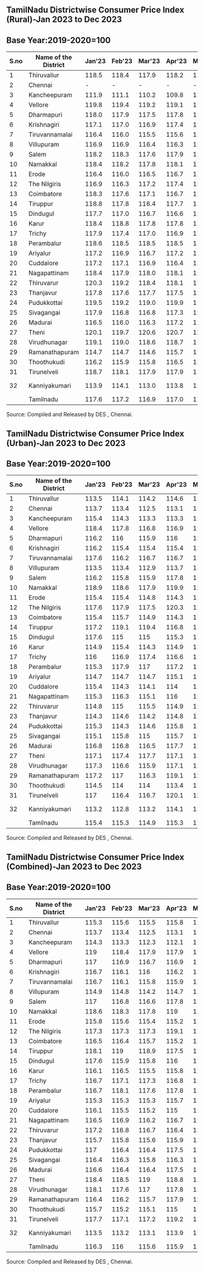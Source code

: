 ## TamilNadu Districtwise  Consumer  Price Index (Rural)-Jan 2023 to Dec 2023

## Base Year:2019-2020=100

| S.no   | Name of the  District   | Jan'23   | Feb'23   | Mar'23   | Apr'23   | May'23   | Jun'23   | Jul'23   | Aug'23   | Sep'23      | Oct'23   | Nov'23   | Dec'23   |
|--------|-------------------------|----------|----------|----------|----------|----------|----------|----------|----------|-------------|----------|----------|----------|
| 1      | Thiruvallur             | 118.5    | 118.4    | 117.9    | 118.2    | 118.9    | 121.3    | 125.4    | 124.4    | 121.1       | 122.1    | 124.1    | 124.3    |
| 2      | Chennai                 | -        | -        | -        | -        | -        | -        | -        | -        | -           | -        | -        | -        |
| 3      | Kancheepuram            | 111.9    | 111.1    | 110.2    | 109.8    | 110.5    | 114.1    | 119.1    | 117.2    | 114.8       | 115.7    | 117.2    | 117.8    |
| 4      | Vellore                 | 119.8    | 119.4    | 119.2    | 119.1    | 119.6    | 122.2    | 124.0    | 122.5    | 121.3       | 121.7    | 123.8    | 124.3    |
| 5      | Dharmapuri              | 118.0    | 117.9    | 117.5    | 117.8    | 118.1    | 120.3    | 123.3    | 121.9    | 120.4       | 121.2    | 123.2    | 123.1    |
| 6      | Krishnagiri             | 117.1    | 117.0    | 116.9    | 117.4    | 117.5    | 119.6    | 123.8    | 123.1    | 121.0       | 121.6    | 122.9    | 123.0    |
| 7      | Tiruvannamalai          | 116.4    | 116.0    | 115.5    | 115.6    | 116.6    | 119.6    | 122.2    | 120.3    | 118.1       | 119.2    | 120.4    | 120.6    |
| 8      | Villupuram              | 116.9    | 116.9    | 116.4    | 116.3    | 117.4    | 120.6    | 123.9    | 122.4    | 120.1       | 120.9    | 122.3    | 122.8    |
| 9      | Salem                   | 118.2    | 118.3    | 117.6    | 117.9    | 118.2    | 121.2    | 124.9    | 123.4    | 121.4       | 121.8    | 123.1    | 123.1    |
| 10     | Namakkal                | 118.4    | 118.2    | 117.8    | 118.1    | 118.6    | 121.7    | 126.1    | 123.7    | 121.6       | 121.9    | 123.3    | 123.6    |
| 11     | Erode                   | 116.4    | 116.0    | 116.5    | 116.7    | 117.2    | 119.1    | 121.3    | 121.6    | 118.6       | 119.3    | 120.5    | 120.5    |
| 12     | The Nilgiris            | 116.9    | 116.3    | 117.2    | 117.4    | 117.9    | 121.0    | 127.4    | 126.1    | 123.3       | 123.9    | 125.7    | 125.8    |
| 13     | Coimbatore              | 118.3    | 117.6    | 117.1    | 116.7    | 117.3    | 119.8    | 122.1    | 120.1    | 118.4       | 119.5    | 120.6    | 120.6    |
| 14     | Tiruppur                | 118.8    | 117.8    | 116.4    | 117.7    | 118.6    | 121.6    | 125.2    | 122.4    | 120.0       | 120.0    | 122.3    | 122.6    |
| 15     | Dindugul                | 117.7    | 117.0    | 116.7    | 116.6    | 118.0    | 121.1    | 125.4    | 123.2    | 122.0       | 122.3    | 124.4    | 124.6    |
| 16     | Karur                   | 118.4    | 118.8    | 117.8    | 117.8    | 118.3    | 121.8    | 125.7    | 121.9    | 120.5       | 122.3    | 123.3    | 122.8    |
| 17     | Trichy                  | 117.9    | 117.4    | 117.0    | 116.9    | 117.2    | 119.9    | 123.6    | 122.5    | 121.6       | 122.1    | 123.5    | 124.1    |
| 18     | Perambalur              | 118.6    | 118.5    | 118.5    | 118.5    | 119.8    | 121.9    | 126.3    | 123.1    | 122.9       | 123.8    | 125.7    | 126.8    |
| 19     | Ariyalur                | 117.2    | 116.9    | 116.7    | 117.2    | 117.8    | 120.4    | 123.5    | 121.0    | 119.6       | 120.1    | 122.3    | 122.8    |
| 20     | Cuddalore               | 117.2    | 117.1    | 116.9    | 116.4    | 116.8    | 118.3    | 122.3    | 121.6    | 120.3       | 120.9    | 122.0    | 122.5    |
| 21     | Nagapattinam            | 118.4    | 117.9    | 118.0    | 118.1    | 118.0    | 119.3    | 122.2    | 121.7    | 120.1       | 121.3    | 122.4    | 122.8    |
| 22     | Thiruvarur              | 120.3    | 119.2    | 118.4    | 118.1    | 118.3    | 120.7    | 124.3    | 121.7    | 121.1       | 122.9    | 125.1    | 125.5    |
| 23     | Thanjavur               | 117.8    | 117.6    | 117.7    | 117.5    | 117.8    | 119.8    | 123.0    | 122.0    | 120.8       | 122.0    | 123.7    | 124.6    |
| 24     | Pudukkottai             | 119.5    | 119.2    | 119.0    | 119.9    | 119.6    | 121.5    | 124.2    | 123.0    | 120.9       | 122.4    | 123.7    | 124.5    |
| 25     | Sivagangai              | 117.9    | 116.8    | 116.8    | 117.3    | 118.5    | 120.2    | 124.5    | 123.8    | 120.7       | 120.8    | 122.1    | 121.7    |
| 26     | Madurai                 | 116.5    | 116.0    | 116.3    | 117.2    | 117.4    | 119.3    | 122.3    | 120.1    | 118.8       | 119.0    | 121.0    | 121.1    |
| 27     | Theni                   | 120.1    | 119.7    | 120.6    | 120.7    | 121.9    | 123.5    | 128.3    | 126.1    | 123.1       | 123.6    | 123.7    | 124.2    |
| 28     | Virudhunagar            | 119.1    | 119.0    | 118.6    | 118.7    | 119.1    | 120.8    | 123.6    | 122.4    | 121.7       | 122.4    | 123.6    | 123.8    |
| 29     | Ramanathapuram          | 114.7    | 114.7    | 114.6    | 115.7    | 117.2    | 120.2    | 122.9    | 119.5    | 117.5       | 117.5    | 119.5    | 120.6    |
| 30     | Thoothukudi             | 116.2    | 115.9    | 115.8    | 116.5    | 116.5    | 120.6    | 120.6    | 121.3    | 120.6       | 122.4    | 123.9    | 125.9    |
| 31     | Tirunelveli             | 118.7    | 118.1    | 117.9    | 117.9    | 118.8    | 121.5    | 123.8    | 123.1    | 121.7       | 122.7    | 124.3    | 125.0    |
| 32     | Kanniyakumari           | 113.9    | 114.1    | 113.0    | 113.8    | 114.9    | 117.5    | 119.1    | 119.3    | 118.3 120.3 |          | 122.0    | 121.7    |
|        | Tamilnadu               | 117.6    | 117.2    | 116.9    | 117.0    | 117.6    | 120.1    | 123.4    | 122.0    | 120.2       | 121.0    | 122.6    | 123.0    |

Source: Compiled and Released by DES , Chennai.

## TamilNadu Districtwise  Consumer  Price Index (Urban)-Jan 2023 to Dec 2023

## Base Year:2019-2020=100

| S.no   | Name of the  District   |   Jan'23 |   Feb'23 |   Mar'23 |   Apr'23 |   May'23 |   Jun'23 |   Jul'23 |   Aug'23 | Sep'23      | Oct'23   |   Nov'23 |   Dec'23 |
|--------|-------------------------|----------|----------|----------|----------|----------|----------|----------|----------|-------------|----------|----------|----------|
| 1      | Thiruvallur             |    113.5 |    114.1 |    114.2 |    114.6 |    115.9 |    115.9 |    117.4 |    117.5 | 116.1       | 117.8    |    119.2 |    118.1 |
| 2      | Chennai                 |    113.7 |    113.4 |    112.5 |    113.1 |    113.2 |    114.4 |    117.4 |    116.3 | 114.1       | 114.8    |    115.7 |    116.4 |
| 3      | Kancheepuram            |    115.4 |    114.3 |    113.3 |    113.3 |    114   |    116   |    120   |    118   | 116.6       | 117.5    |    117.9 |    118   |
| 4      | Vellore                 |    118.4 |    117.8 |    116.8 |    116.9 |    117.6 |    119.7 |    123   |    120.9 | 119.0       | 119.9    |    121.8 |    122.1 |
| 5      | Dharmapuri              |    116.2 |    116   |    115.9 |    116   |    117.5 |    118.8 |    122.7 |    120.2 | 118.0       | 119.4    |    122   |    121.6 |
| 6      | Krishnagiri             |    116.2 |    115.4 |    115.4 |    115.4 |    116.3 |    118.1 |    120.6 |    118.7 | 118.0       | 118.4    |    120.1 |    120.8 |
| 7      | Tiruvannamalai          |    117.6 |    116.2 |    116.7 |    116.7 |    117.5 |    120.4 |    122.4 |    120.7 | 119.4       | 119.5    |    120.4 |    120.1 |
| 8      | Villupuram              |    113.5 |    113.4 |    112.9 |    113.7 |    113.8 |    116.6 |    118.9 |    117.6 | 115.6       | 116.9    |    117   |    117.1 |
| 9      | Salem                   |    116.2 |    115.8 |    115.9 |    117.8 |    117.8 |    120.6 |    122.2 |    119.6 | 117.9       | 119.6    |    121   |    121.5 |
| 10     | Namakkal                |    118.9 |    118.6 |    117.9 |    119.9 |    120   |    120.8 |    125   |    123.5 | 120.0       | 122.6    |    123.5 |    121.6 |
| 11     | Erode                   |    115.4 |    115.4 |    114.8 |    114.3 |    115.7 |    119.4 |    120.7 |    120   | 117.7       | 117.9    |    120   |    121   |
| 12     | The Nilgiris            |    117.6 |    117.9 |    117.5 |    120.3 |    119.7 |    120   |    124.4 |    122.5 | 120.1       | 122.7    |    123.2 |    122   |
| 13     | Coimbatore              |    115.4 |    115.7 |    114.9 |    114.3 |    116.2 |    116.2 |    119.3 |    118.6 | 117.0       | 116.9    |    118.8 |    118.9 |
| 14     | Tiruppur                |    117.2 |    119.1 |    119.4 |    116.8 |    117.7 |    118.1 |    122   |    121.5 | 121.2       | 121.2    |    121.5 |    121.3 |
| 15     | Dindugul                |    117.6 |    115   |    115   |    115.3 |    115.6 |    121.1 |    123   |    121.2 | 118.4       | 119.4    |    120.2 |    124   |
| 16     | Karur                   |    114.9 |    115.4 |    114.3 |    114.9 |    115.9 |    117.5 |    120.5 |    119.2 | 117.0       | 117.7    |    119.1 |    120.1 |
| 17     | Trichy                  |    116   |    116.9 |    117.4 |    116.6 |    119.3 |    119.6 |    121.1 |    121.6 | 117.9       | 119.7    |    123.4 |    122   |
| 18     | Perambalur              |    115.3 |    117.9 |    117   |    117.2 |    117.5 |    119   |    122.1 |    123.1 | 121.7       | 122.1    |    122.8 |    123.8 |
| 19     | Ariyalur                |    114.7 |    114.7 |    114.7 |    115.1 |    115.9 |    118.3 |    121.8 |    118.7 | 116.9       | 117.8    |    118.3 |    118.3 |
| 20     | Cuddalore               |    115.4 |    114.3 |    114.1 |    114   |    114.8 |    115.9 |    119.7 |    117.9 | 116.1       | 116.7    |    117.9 |    117.4 |
| 21     | Nagapattinam            |    115.3 |    116.3 |    115.1 |    116   |    116.6 |    119.4 |    122.1 |    119.7 | 117.2       | 118.4    |    119.7 |    120.5 |
| 22     | Thiruvarur              |    114.8 |    115   |    115.5 |    114.9 |    114.6 |    115.7 |    118.7 |    119.1 | 118.0       | 118.0    |    118.7 |    118.7 |
| 23     | Thanjavur               |    114.3 |    114.6 |    114.2 |    114.8 |    114.9 |    116.4 |    118.8 |    118.2 | 117.0       | 118.8    |    118.9 |    119.4 |
| 24     | Pudukkottai             |    115.3 |    114.3 |    114.6 |    115.8 |    116.1 |    117.2 |    118.4 |    118.1 | 116.3       | 118.1    |    118.8 |    118.8 |
| 25     | Sivagangai              |    115.1 |    115.8 |    115   |    115.7 |    115.9 |    117.7 |    117.9 |    118.3 | 117.0       | 117.9    |    118.8 |    120   |
| 26     | Madurai                 |    116.8 |    116.8 |    116.5 |    117.7 |    117.9 |    118.8 |    119.9 |    119.7 | 117.5       | 119.3    |    119.4 |    119.6 |
| 27     | Theni                   |    117.1 |    117.4 |    117.7 |    117.1 |    117.7 |    120.4 |    121.4 |    120.4 | 118.9       | 119.4    |    119.9 |    119.9 |
| 28     | Virudhunagar            |    117.3 |    116.6 |    115.9 |    117.1 |    116.6 |    118.7 |    121.8 |    120.7 | 118.8       | 120.4    |    121.1 |    121.3 |
| 29     | Ramanathapuram          |    117.2 |    117   |    116.3 |    119.1 |    123.8 |    123.9 |    124.3 |    121.6 | 119.6       | 122.6    |    125.9 |    124.4 |
| 30     | Thoothukudi             |    114.5 |    114   |    114   |    113.4 |    116   |    115.9 |    118   |    117.7 | 115.8       | 119.1    |    119.4 |    121   |
| 31     | Tirunelveli             |    117   |    116.4 |    116.7 |    120.1 |    120.2 |    120.4 |    122.7 |    121   | 120.4       | 124.2    |    124.8 |    123.1 |
| 32     | Kanniyakumari           |    113.2 |    112.8 |    113.2 |    114.1 |    115.6 |    117.2 |    117.8 |    117.4 | 117.0 117.4 |          |    119.3 |    120.1 |
|        | Tamilnadu               |    115.4 |    115.3 |    114.9 |    115.3 |    116   |    117.3 |    119.9 |    118.8 | 117.1       | 118.2    |    119.3 |    119.4 |

Source: Compiled and Released by DES , Chennai.

## TamilNadu Districtwise  Consumer  Price Index (Combined)-Jan 2023 to Dec 2023

## Base Year:2019-2020=100

| S.no   | Name of the  District   |   Jan'23 |   Feb'23 |   Mar'23 |   Apr'23 |   May'23 |   Jun'23 |   Jul'23 |   Aug'23 | Sep'23      | Oct'23   |   Nov'23 |   Dec'23 |
|--------|-------------------------|----------|----------|----------|----------|----------|----------|----------|----------|-------------|----------|----------|----------|
| 1      | Thiruvallur             |    115.3 |    115.6 |    115.5 |    115.8 |    116.9 |    117.8 |    120.2 |    119.9 | 117.8       | 119.3    |    120.9 |    120.2 |
| 2      | Chennai                 |    113.7 |    113.4 |    112.5 |    113.1 |    113.2 |    114.4 |    117.4 |    116.3 | 114.1       | 114.8    |    115.7 |    116.4 |
| 3      | Kancheepuram            |    114.3 |    113.3 |    112.3 |    112.1 |    112.9 |    115.5 |    119.8 |    117.8 | 116.1       | 116.9    |    117.8 |    118.1 |
| 4      | Vellore                 |    119   |    118.4 |    117.9 |    117.9 |    118.5 |    120.7 |    123.4 |    121.6 | 119.9       | 120.7    |    122.7 |    123.1 |
| 5      | Dharmapuri              |    117   |    116.9 |    116.7 |    116.9 |    117.8 |    119.5 |    123   |    121   | 119.1       | 120.2    |    122.6 |    122.3 |
| 6      | Krishnagiri             |    116.7 |    116.1 |    116   |    116.2 |    116.8 |    118.8 |    121.8 |    120.2 | 119.1       | 119.6    |    121.2 |    121.7 |
| 7      | Tiruvannamalai          |    116.7 |    116.1 |    115.8 |    115.9 |    116.9 |    119.8 |    122.4 |    120.5 | 118.5       | 119.4    |    120.4 |    120.5 |
| 8      | Villupuram              |    114.9 |    114.8 |    114.2 |    114.7 |    115.2 |    118.1 |    120.9 |    119.5 | 117.4       | 118.5    |    119   |    119.2 |
| 9      | Salem                   |    117   |    116.8 |    116.6 |    117.8 |    118   |    120.8 |    123.4 |    121.2 | 119.4       | 120.4    |    121.9 |    122.2 |
| 10     | Namakkal                |    118.6 |    118.3 |    117.8 |    119   |    119.2 |    121.1 |    125.4 |    123.5 | 120.6       | 122.1    |    123.3 |    122.4 |
| 11     | Erode                   |    115.8 |    115.6 |    115.4 |    115.2 |    116.3 |    119.1 |    120.9 |    120.5 | 118.0       | 118.4    |    120.2 |    120.8 |
| 12     | The Nilgiris            |    117.3 |    117.3 |    117.3 |    119.1 |    118.9 |    120.4 |    125.5 |    123.8 | 121.2       | 123.0    |    124   |    123.4 |
| 13     | Coimbatore              |    116.5 |    116.4 |    115.7 |    115.2 |    116.7 |    117.4 |    120.5 |    119.3 | 117.7       | 118.0    |    119.6 |    119.7 |
| 14     | Tiruppur                |    118.1 |    119   |    118.9 |    117.5 |    118.4 |    119.7 |    123.4 |    122.2 | 121.1       | 121.2    |    122.1 |    122.1 |
| 15     | Dindugul                |    117.6 |    115.9 |    115.8 |    116   |    116.6 |    121.1 |    124   |    122.1 | 119.9       | 120.7    |    122   |    124.3 |
| 16     | Karur                   |    116.1 |    116.5 |    115.5 |    115.8 |    116.7 |    118.9 |    122.2 |    120.1 | 118.1       | 119.2    |    120.4 |    120.9 |
| 17     | Trichy                  |    116.7 |    117.1 |    117.3 |    116.8 |    118.5 |    119.8 |    122.1 |    122.1 | 119.4       | 120.7    |    123.5 |    122.9 |
| 18     | Perambalur              |    116.7 |    118.1 |    117.6 |    117.8 |    118.6 |    120.3 |    123.8 |    123.1 | 122.1       | 122.7    |    124   |    125   |
| 19     | Ariyalur                |    115.3 |    115.3 |    115.3 |    115.7 |    116.5 |    119   |    122.5 |    119.3 | 117.7       | 118.5    |    119.5 |    119.6 |
| 20     | Cuddalore               |    116.1 |    115.5 |    115.2 |    115   |    115.6 |    116.9 |    120.8 |    119.5 | 117.8       | 118.5    |    119.6 |    119.6 |
| 21     | Nagapattinam            |    116.5 |    116.9 |    116.2 |    116.7 |    117.2 |    119.3 |    122.2 |    120.4 | 118.3       | 119.5    |    120.7 |    121.3 |
| 22     | Thiruvarur              |    117.2 |    116.8 |    116.7 |    116.4 |    116.2 |    117.9 |    121.2 |    120.4 | 119.4       | 120.1    |    121.5 |    121.7 |
| 23     | Thanjavur               |    115.7 |    115.8 |    115.6 |    115.9 |    116   |    117.8 |    120.5 |    119.7 | 118.5       | 120.1    |    120.8 |    121.4 |
| 24     | Pudukkottai             |    117   |    116.4 |    116.4 |    117.5 |    117.5 |    119   |    120.9 |    120.1 | 118.2       | 119.8    |    120.8 |    121.2 |
| 25     | Sivagangai              |    116.4 |    116.3 |    115.8 |    116.3 |    116.9 |    118.8 |    120.5 |    120.3 | 118.5       | 119.2    |    120.3 |    121   |
| 26     | Madurai                 |    116.6 |    116.4 |    116.4 |    117.5 |    117.7 |    118.9 |    120.8 |    119.8 | 117.9       | 119.1    |    119.9 |    120.2 |
| 27     | Theni                   |    118.4 |    118.5 |    119   |    118.8 |    119.5 |    121.8 |    124.4 |    122.9 | 120.8       | 121.3    |    121.7 |    121.9 |
| 28     | Virudhunagar            |    118.1 |    117.6 |    117   |    117.8 |    117.7 |    119.6 |    122.8 |    121.5 | 120.0       | 121.3    |    122.2 |    122.4 |
| 29     | Ramanathapuram          |    116.4 |    116.2 |    115.7 |    117.9 |    121.3 |    122.5 |    123.9 |    121   | 118.9       | 120.7    |    123.5 |    122.9 |
| 30     | Thoothukudi             |    115.7 |    115.2 |    115.1 |    115   |    116.6 |    118.2 |    119.5 |    119.7 | 118.2       | 120.7    |    121.6 |    123.5 |
| 31     | Tirunelveli             |    117.7 |    117.1 |    117.2 |    119.2 |    119.6 |    120.9 |    123.2 |    121.9 | 120.9       | 123.5    |    124.6 |    123.9 |
| 32     | Kanniyakumari           |    113.5 |    113.2 |    113.1 |    113.9 |    115.3 |    117.2 |    118.1 |    117.9 | 117.3 118.3 |          |    120.1 |    120.4 |
|        | Tamilnadu               |    116.3 |    116   |    115.6 |    115.9 |    116.6 |    118.4 |    121.3 |    120   | 118.2       | 119.2    |    120.5 |    120.7 |

Source: Compiled and Released by DES , Chennai.